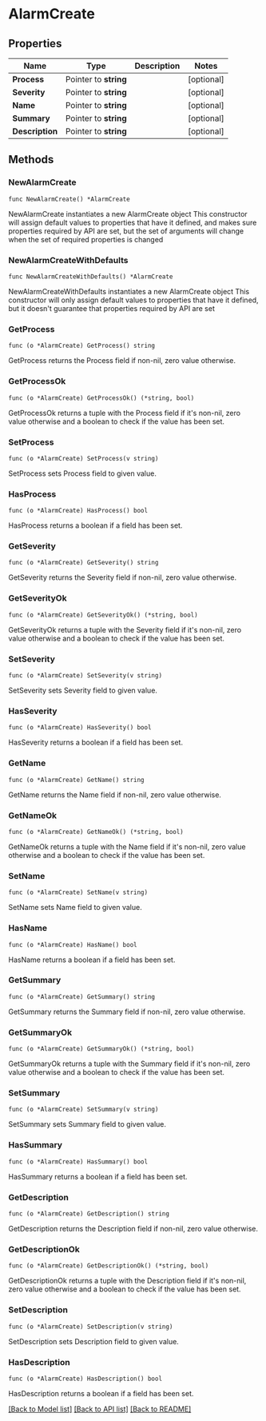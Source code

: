 # AlarmCreate

## Properties

Name | Type | Description | Notes
------------ | ------------- | ------------- | -------------
**Process** | Pointer to **string** |  | [optional] 
**Severity** | Pointer to **string** |  | [optional] 
**Name** | Pointer to **string** |  | [optional] 
**Summary** | Pointer to **string** |  | [optional] 
**Description** | Pointer to **string** |  | [optional] 

## Methods

### NewAlarmCreate

`func NewAlarmCreate() *AlarmCreate`

NewAlarmCreate instantiates a new AlarmCreate object
This constructor will assign default values to properties that have it defined,
and makes sure properties required by API are set, but the set of arguments
will change when the set of required properties is changed

### NewAlarmCreateWithDefaults

`func NewAlarmCreateWithDefaults() *AlarmCreate`

NewAlarmCreateWithDefaults instantiates a new AlarmCreate object
This constructor will only assign default values to properties that have it defined,
but it doesn't guarantee that properties required by API are set

### GetProcess

`func (o *AlarmCreate) GetProcess() string`

GetProcess returns the Process field if non-nil, zero value otherwise.

### GetProcessOk

`func (o *AlarmCreate) GetProcessOk() (*string, bool)`

GetProcessOk returns a tuple with the Process field if it's non-nil, zero value otherwise
and a boolean to check if the value has been set.

### SetProcess

`func (o *AlarmCreate) SetProcess(v string)`

SetProcess sets Process field to given value.

### HasProcess

`func (o *AlarmCreate) HasProcess() bool`

HasProcess returns a boolean if a field has been set.

### GetSeverity

`func (o *AlarmCreate) GetSeverity() string`

GetSeverity returns the Severity field if non-nil, zero value otherwise.

### GetSeverityOk

`func (o *AlarmCreate) GetSeverityOk() (*string, bool)`

GetSeverityOk returns a tuple with the Severity field if it's non-nil, zero value otherwise
and a boolean to check if the value has been set.

### SetSeverity

`func (o *AlarmCreate) SetSeverity(v string)`

SetSeverity sets Severity field to given value.

### HasSeverity

`func (o *AlarmCreate) HasSeverity() bool`

HasSeverity returns a boolean if a field has been set.

### GetName

`func (o *AlarmCreate) GetName() string`

GetName returns the Name field if non-nil, zero value otherwise.

### GetNameOk

`func (o *AlarmCreate) GetNameOk() (*string, bool)`

GetNameOk returns a tuple with the Name field if it's non-nil, zero value otherwise
and a boolean to check if the value has been set.

### SetName

`func (o *AlarmCreate) SetName(v string)`

SetName sets Name field to given value.

### HasName

`func (o *AlarmCreate) HasName() bool`

HasName returns a boolean if a field has been set.

### GetSummary

`func (o *AlarmCreate) GetSummary() string`

GetSummary returns the Summary field if non-nil, zero value otherwise.

### GetSummaryOk

`func (o *AlarmCreate) GetSummaryOk() (*string, bool)`

GetSummaryOk returns a tuple with the Summary field if it's non-nil, zero value otherwise
and a boolean to check if the value has been set.

### SetSummary

`func (o *AlarmCreate) SetSummary(v string)`

SetSummary sets Summary field to given value.

### HasSummary

`func (o *AlarmCreate) HasSummary() bool`

HasSummary returns a boolean if a field has been set.

### GetDescription

`func (o *AlarmCreate) GetDescription() string`

GetDescription returns the Description field if non-nil, zero value otherwise.

### GetDescriptionOk

`func (o *AlarmCreate) GetDescriptionOk() (*string, bool)`

GetDescriptionOk returns a tuple with the Description field if it's non-nil, zero value otherwise
and a boolean to check if the value has been set.

### SetDescription

`func (o *AlarmCreate) SetDescription(v string)`

SetDescription sets Description field to given value.

### HasDescription

`func (o *AlarmCreate) HasDescription() bool`

HasDescription returns a boolean if a field has been set.


[[Back to Model list]](../README.md#documentation-for-models) [[Back to API list]](../README.md#documentation-for-api-endpoints) [[Back to README]](../README.md)



